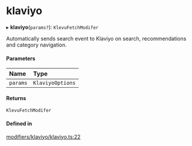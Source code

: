 # klaviyo
      
▸ **klaviyo**(`params?`): `KlevuFetchModifer`

Automatically sends search event to Klaviyo on search, recommendations and category navigation.

#### Parameters

| Name | Type |
| :------ | :------ |
| `params` | `KlaviyoOptions` |

#### Returns

`KlevuFetchModifer`

#### Defined in

[modifiers/klaviyo/klaviyo.ts:22](https://github.com/klevultd/frontend-sdk/blob/492d3760/packages/klevu-core/src/modifiers/klaviyo/klaviyo.ts#L22)

